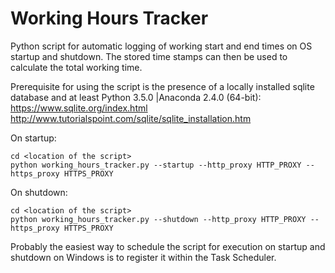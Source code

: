 # Working Hours Tracker
Python script for automatic logging of working start and end times on OS startup and shutdown.
The stored time stamps can then be used to calculate the total working time.

Prerequisite for using the script is the presence of a locally installed sqlite database and at least Python 3.5.0 |Anaconda 2.4.0 (64-bit):
https://www.sqlite.org/index.html
http://www.tutorialspoint.com/sqlite/sqlite_installation.htm


On startup:
```
cd <location of the script>
python working_hours_tracker.py --startup --http_proxy HTTP_PROXY --https_proxy HTTPS_PROXY
```

On shutdown:
```
cd <location of the script>
python working_hours_tracker.py --shutdown --http_proxy HTTP_PROXY --https_proxy HTTPS_PROXY
```

Probably the easiest way to schedule the script for execution on startup and shutdown on Windows is to register it within the Task Scheduler.


